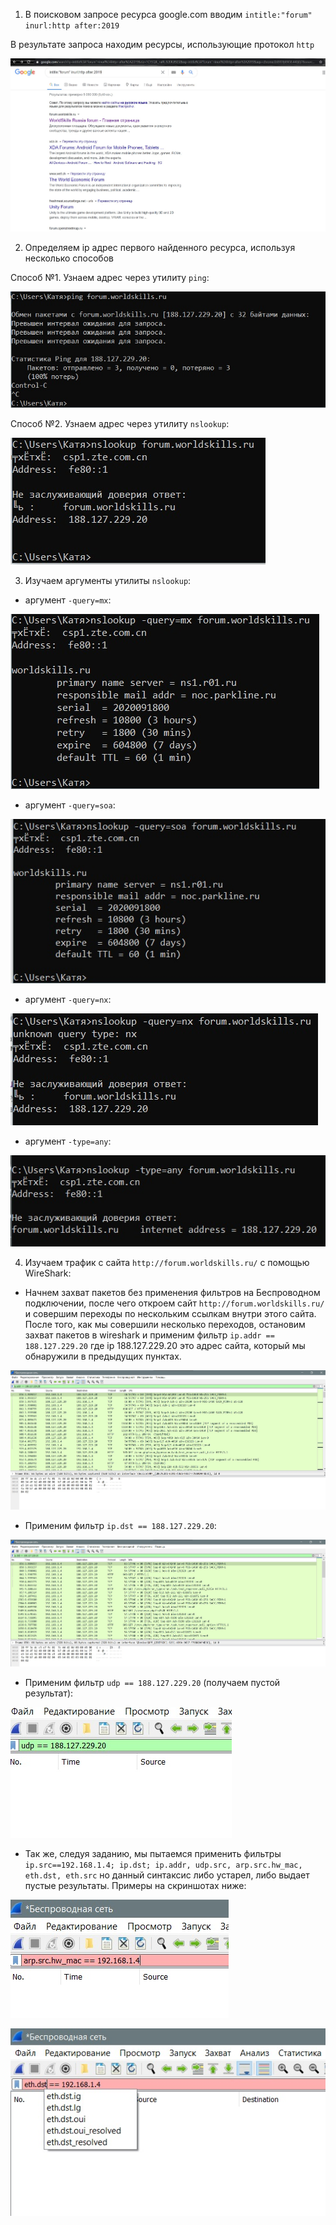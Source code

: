 1) В поисковом запросе ресурса google.com вводим `intitle:"forum" inurl:http after:2019`

В результате запроса находим ресурсы, использующие протокол `http`

![screenshot of google1](https://github.com/YatsushkoKatya/praktika/blob/main/2/screenshots/google1.jpg)

2) Определяем ip адрес первого найденного ресурса, используя несколько способов

Способ №1. Узнаем адрес через утилиту `ping`:

![screenshot of google1](https://github.com/YatsushkoKatya/praktika/blob/main/2/screenshots/worldskills1.jpg)

Способ №2. Узнаем адрес через утилиту `nslookup`:

![screenshot of google1](https://github.com/YatsushkoKatya/praktika/blob/main/2/screenshots/worldskills2.jpg)

3) Изучаем аргументы утилиты `nslookup`:

* аргумент `-query=mx`:

![screenshot of google1](https://github.com/YatsushkoKatya/praktika/blob/main/2/screenshots/worldskills3.jpg)

* аргумент `-query=soa`:

![screenshot of google1](https://github.com/YatsushkoKatya/praktika/blob/main/2/screenshots/worldskills4.jpg)

* аргумент `-query=nx`:

![screenshot of google1](https://github.com/YatsushkoKatya/praktika/blob/main/2/screenshots/worldskills5.jpg)

* аргумент `-type=any`:

![screenshot of google1](https://github.com/YatsushkoKatya/praktika/blob/main/2/screenshots/worldskills6.jpg)

4) Изучаем трафик с сайта `http://forum.worldskills.ru/` с помощью WireShark:

* Начнем захват пакетов без применения фильтров на Беспроводном подключении, после чего откроем сайт `http://forum.worldskills.ru/`
и совершим переходы по нескольким ссылкам внутри этого сайта.
После того, как мы совершили несколько переходов, остановим захват пакетов в wireshark и применим фильтр `ip.addr == 188.127.229.20`
где ip 188.127.229.20 это адрес сайта, который мы обнаружили в предыдущих пунктах.

![screenshot of google1](https://github.com/YatsushkoKatya/praktika/blob/main/2/screenshots/wireshark1.jpg)

* Применим фильтр `ip.dst == 188.127.229.20`:

![screenshot of google1](https://github.com/YatsushkoKatya/praktika/blob/main/2/screenshots/wireshark2.jpg)

* Применим фильтр `udp == 188.127.229.20` (получаем пустой результат):

![screenshot of google1](https://github.com/YatsushkoKatya/praktika/blob/main/2/screenshots/wireshark3.jpg)

* Так же, следуя заданию, мы пытаемся применить фильтры `ip.src==192.168.1.4; ip.dst; ip.addr, udp.src, arp.src.hw_mac, eth.dst, eth.src`
но данный синтаксис либо устарел, либо выдает пустые результаты. Примеры на скриншотах ниже:

![screenshot of google1](https://github.com/YatsushkoKatya/praktika/blob/main/2/screenshots/wireshark4.jpg)

![screenshot of google1](https://github.com/YatsushkoKatya/praktika/blob/main/2/screenshots/wireshark5.jpg)

